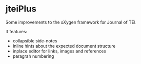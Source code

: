 # jteiPlus

Some improvements to the oXygen framework for Journal of TEI.

It features:
 - collapsible side-notes
 - inline hints about the expected document structure
 - inplace editor for links, images and references
 - paragrah numbering
 

